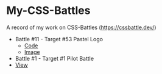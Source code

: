 # My-CSS-Battles
A record of my work on CSS-Battles (https://cssbattle.dev/)

- Battle #11 - Target #53 Pastel Logo
  - [Code](./src/target53.html)
  - [Image](./img/target53Result.JPG)
- Battle #1 - Target #1 Pilot Battle
-   [View](/src/target1.md)
